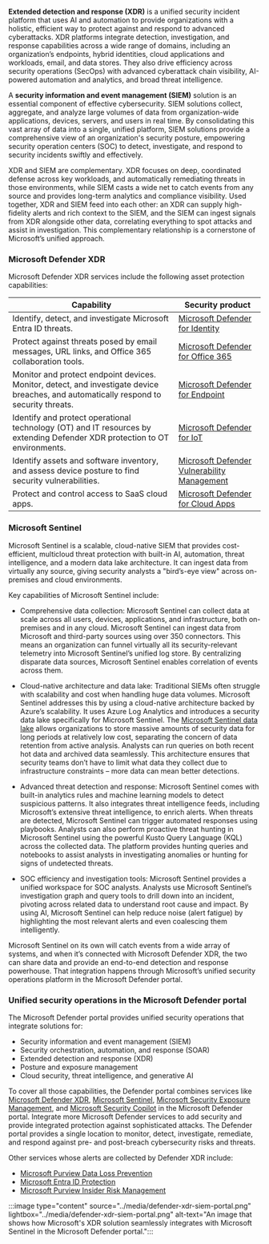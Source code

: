 
**Extended detection and response (XDR)** is a unified security incident platform that uses AI and automation to provide organizations with a holistic, efficient way to protect against and respond to advanced cyberattacks. XDR platforms integrate detection, investigation, and response capabilities across a wide range of domains, including an organization’s endpoints, hybrid identities, cloud applications and workloads, email, and data stores. They also drive efficiency across security operations (SecOps) with advanced cyberattack chain visibility, AI-powered automation and analytics, and broad threat intelligence.

A **security information and event management (SIEM)** solution is an essential component of effective cybersecurity. SIEM solutions collect, aggregate, and analyze large volumes of data from organization-wide applications, devices, servers, and users in real time. By consolidating this vast array of data into a single, unified platform, SIEM solutions provide a comprehensive view of an organization's security posture, empowering security operation centers (SOC) to detect, investigate, and respond to security incidents swiftly and effectively.

XDR and SIEM are complementary. XDR focuses on deep, coordinated defense across key workloads, and automatically remediating threats in those environments, while SIEM casts a wide net to catch events from any source and provides long-term analytics and compliance visibility. Used together, XDR and SIEM feed into each other: an XDR can supply high-fidelity alerts and rich context to the SIEM, and the SIEM can ingest signals from XDR alongside other data, correlating everything to spot attacks and assist in investigation. This complementary relationship is a cornerstone of Microsoft’s unified approach.

### Microsoft Defender XDR

Microsoft Defender XDR services include the following asset protection capabilities:

|Capability  |Security product  |
|---------|---------|
|Identify, detect, and investigate Microsoft Entra ID threats.|[Microsoft Defender for Identity](/defender-for-identity/what-is)|
|Protect against threats posed by email messages, URL links, and Office 365 collaboration tools.     |   [Microsoft Defender for Office 365](/defender-office-365/mdo-about)      |
|Monitor and protect endpoint devices. Monitor, detect, and investigate device breaches, and automatically respond to security threats.    |     [Microsoft Defender for Endpoint](/defender-endpoint/microsoft-defender-endpoint)    |
|Identify and protect operational technology (OT) and IT resources by extending Defender XDR protection to OT environments.|[Microsoft Defender for IoT](/defender-for-iot/microsoft-defender-iot)|
|Identify assets and software inventory, and assess device posture to find security vulnerabilities.|[Microsoft Defender Vulnerability Management](/defender-vulnerability-management/defender-vulnerability-management)|
|Protect and control access to SaaS cloud apps.|[Microsoft Defender for Cloud Apps](/defender-cloud-apps/what-is-defender-for-cloud-apps)|

### Microsoft Sentinel

Microsoft Sentinel is a scalable, cloud-native SIEM that provides cost-efficient, multicloud threat protection with built-in AI, automation, threat intelligence, and a modern data lake architecture. It can ingest data from virtually any source, giving security analysts a "bird’s-eye view" across on-premises and cloud environments.

Key capabilities of Microsoft Sentinel include:

- Comprehensive data collection: Microsoft Sentinel can collect data at scale across all users, devices, applications, and infrastructure, both on-premises and in any cloud. Microsoft Sentinel can ingest data from Microsoft and third-party sources using over 350 connectors. This means an organization can funnel virtually all its security-relevant telemetry into Microsoft Sentinel’s unified log store. By centralizing disparate data sources, Microsoft Sentinel enables correlation of events across them.

- Cloud-native architecture and data lake: Traditional SIEMs often struggle with scalability and cost when handling huge data volumes. Microsoft Sentinel addresses this by using a cloud-native architecture backed by Azure’s scalability. It uses Azure Log Analytics and introduces a security data lake specifically for Microsoft Sentinel. The [Microsoft Sentinel data lake](/azure/sentinel/datalake/sentinel-lake-overview) allows organizations to store massive amounts of security data for long periods at relatively low cost, separating the concern of data retention from active analysis. Analysts can run queries on both recent hot data and archived data seamlessly. This architecture ensures that security teams don’t have to limit what data they collect due to infrastructure constraints – more data can mean better detections.

- Advanced threat detection and response: Microsoft Sentinel comes with built-in analytics rules and machine learning models to detect suspicious patterns. It also integrates threat intelligence feeds, including Microsoft’s extensive threat intelligence, to enrich alerts. When threats are detected, Microsoft Sentinel can trigger automated responses using playbooks. Analysts can also perform proactive threat hunting in Microsoft Sentinel using the powerful Kusto Query Language (KQL) across the collected data. The platform provides hunting queries and notebooks to assist analysts in investigating anomalies or hunting for signs of undetected threats.

- SOC efficiency and investigation tools: Microsoft Sentinel provides a unified workspace for SOC analysts. Analysts use Microsoft Sentinel’s investigation graph and query tools to drill down into an incident, pivoting across related data to understand root cause and impact. By using AI, Microsoft Sentinel can help reduce noise (alert fatigue) by highlighting the most relevant alerts and even coalescing them intelligently.

Microsoft Sentinel on its own will catch events from a wide array of systems, and when it’s connected with Microsoft Defender XDR, the two can share data and provide an end-to-end detection and response powerhouse. That integration happens through Microsoft’s unified security operations platform in the Microsoft Defender portal.

### Unified security operations in the Microsoft Defender portal

The Microsoft Defender portal provides unified security operations that integrate solutions for:

- Security information and event management (SIEM)
- Security orchestration, automation, and response (SOAR)
- Extended detection and response (XDR)
- Posture and exposure management
- Cloud security, threat intelligence, and generative AI

To cover all those capabilities, the Defender portal combines services like [Microsoft Defender XDR](/defender-xdr/microsoft-365-defender), [Microsoft Sentinel](/azure/sentinel/overview), [Microsoft Security Exposure Management](/security-exposure-management/microsoft-security-exposure-management), and [Microsoft Security Copilot](/copilot/security/microsoft-security-copilot) in the Microsoft Defender portal. Integrate more Microsoft Defender services to add security and provide integrated protection against sophisticated attacks. The Defender portal provides a single location to monitor, detect, investigate, remediate, and respond against pre- and post-breach cybersecurity risks and threats.

Other services whose alerts are collected by Defender XDR include:

- [Microsoft Purview Data Loss Prevention](/microsoft-365/security/defender/investigate-dlp)
- [Microsoft Entra ID Protection](/defender-cloud-apps/aadip-integration)
- [Microsoft Purview Insider Risk Management](/defender-xdr/irm-investigate-alerts-defender)

:::image type="content" source="../media/defender-xdr-siem-portal.png" lightbox="../media/defender-xdr-siem-portal.png" alt-text="An image that shows how Microsoft's XDR solution seamlessly integrates with Microsoft Sentinel in the Microsoft Defender portal.":::